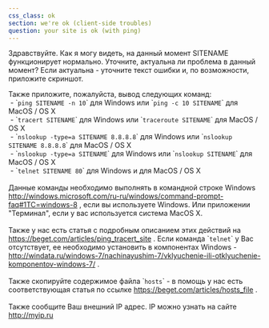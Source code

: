 ```yaml
---
css_class: ok
section: we're ok (client-side troubles)
question: your site is ok (with ping)
---
```

Здравствуйте. Как я могу видеть, на данный момент SITENAME функционирует нормально. Уточните, актуальна ли проблема в данный момент? Если актуальна - уточните текст ошибки и, по возможности, приложите скриншот.

Также приложите, пожалуйста, вывод следующих команд:
<br>&nbsp;- &#96;`ping SITENAME -n 10`&#96; для Windows или &#96;`ping -c 10 SITENAME`&#96; для MacOS / OS X
<br>&nbsp;- &#96;`tracert SITENAME`&#96; для Windows или &#96;`traceroute SITENAME`&#96; для MacOS / OS X
<br>&nbsp;- &#96;`nslookup -type=a SITENAME 8.8.8.8`&#96; для Windows или &#96;`nslookup SITENAME 8.8.8.8`&#96; для MacOS / OS X
<br>&nbsp;- &#96;`nslookup -type=a SITENAME`&#96; для Windows или &#96;`nslookup SITENAME`&#96; для MacOS / OS X
<br>&nbsp;- &#96;`telnet SITENAME 80`&#96; для Windows и для MacOS / OS X
<br><br>
Данные команды необходимо выполнять в командной строке Windows http://windows.microsoft.com/ru-ru/windows/command-prompt-faq#1TC=windows-8 , если вы используете Windows. Или приложении "Терминал", если у вас используется система MacOS X.
<br><br>
Также у нас есть статья с подробным описанием этих действий на https://beget.com/articles/ping_tracert_site . Если команда &#96;`telnet`&#96; у Вас отсутствует, ее необходимо установить в компонентах Windows - http://windata.ru/windows-7/nachinayushim-7/vklyuchenie-ili-otklyuchenie-komponentov-windows-7/ .
<br><br>
Также скопируйте содержимое файла &#96;`hosts`&#96; - в помощь у нас есть соответствующая статья по ссылке https://beget.com/articles/hosts_file .
<br><br>
Также сообщите Ваш внешний IP адрес. IP можно узнать на сайте http://myip.ru
